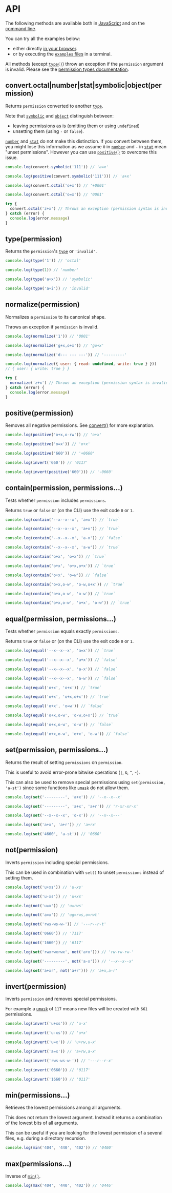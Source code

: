 # API

The following methods are available both in
[JavaScript](../README.md#usage-javascript) and on the
[command line](../README.md#usage-cli).

You can try all the examples below:

- either directly [in your browser](https://repl.it/@ehmicky/unix-permissions).
- or by executing the [`examples` files](../examples/README.md) in a terminal.

All methods (except [`type()`](#typepermission)) throw an exception if the
`permission` argument is invalid. Please see the
[permission types documentation](types.md).

## convert.octal|number|stat|symbolic|object(permission)

Returns `permission` converted to another [`type`](types.md).

Note that [`symbolic`](types.md#symbolic) and [`object`](types.md#object)
distinguish between:

- leaving permissions as is (omitting them or using `undefined`)
- unsetting them (using `-` or `false`).

[`number`](types.md#number) and [`stat`](types.md#stat) do not make this
distinction. If you convert between them, you might lose this information as we
assume `0` in [`number`](types.md#number) and `-` in [`stat`](types.md#stat)
mean "unset permissions". However you can use
[`positive()`](#positivepermission) to overcome this issue.

<!-- eslint-disable line-comment-position, no-inline-comments -->

```js
console.log(convert.symbolic('111')) // 'a=x'

console.log(positive(convert.symbolic('111'))) // 'a+x'

console.log(convert.octal('o+x')) // '+0001'

console.log(convert.octal('o=x')) // '0001'

try {
  convert.octal('z+x') // Throws an exception (permission syntax is invalid)
} catch (error) {
  console.log(error.message)
}
```

## type(permission)

Returns the `permission`'s [`type`](types.md) or `'invalid'`.

<!-- eslint-disable line-comment-position, no-inline-comments, no-magic-numbers -->

```js
console.log(type('1')) // 'octal'

console.log(type(1)) // 'number'

console.log(type('a+x')) // 'symbolic'

console.log(type('a+i')) // 'invalid'
```

## normalize(permission)

Normalizes a `permission` to its canonical shape.

Throws an exception if `permission` is invalid.

<!-- eslint-disable line-comment-position, no-inline-comments -->

```js
console.log(normalize('1')) // '0001'

console.log(normalize('g+x,o+x')) // 'go+x'

console.log(normalize('d--- --- ---')) // '---------'

console.log(normalize({ user: { read: undefined, write: true } }))
// { user: { write: true } }

try {
  normalize('z+x') // Throws an exception (permission syntax is invalid)
} catch (error) {
  console.log(error.message)
}
```

## positive(permission)

Removes all negative permissions. See
[convert()](#convertoctalnumberstatsymbolicobjectpermission) for more
explanation.

<!-- eslint-disable line-comment-position, no-inline-comments -->

```js
console.log(positive('o+x,o-rw')) // 'o+x'

console.log(positive('o=x')) // 'o+x'

console.log(positive('660')) // '+0660'

console.log(invert('660')) // '0117'

console.log(invert(positive('660'))) // '-0660'
```

## contain(permission, permissions...)

Tests whether `permission` includes `permissions`.

Returns `true` or `false` or (on the CLI) use the exit code `0` or `1`.

<!-- eslint-disable line-comment-position, no-inline-comments -->

```js
console.log(contain('--x--x--x', 'a=x')) // `true`

console.log(contain('--x--x--x', 'a+x')) // `true`

console.log(contain('--x--x--x', 'a-x')) // `false`

console.log(contain('--x--x--x', 'a-w')) // `true`

console.log(contain('o+x', 'o+x')) // `true`

console.log(contain('o+x', 'o+x,o+x')) // `true`

console.log(contain('o+x', 'o=w')) // `false`

console.log(contain('o+x,o-w', 'o-w,o+x')) // `true`

console.log(contain('o+x,o-w', 'o-w')) // `true`

console.log(contain('o+x,o-w', 'o+x', 'o-w')) // `true`
```

## equal(permission, permissions...)

Tests whether `permission` equals exactly `permissions`.

Returns `true` or `false` or (on the CLI) use the exit code `0` or `1`.

<!-- eslint-disable line-comment-position, no-inline-comments -->

```js
console.log(equal('--x--x--x', 'a=x')) // `true`

console.log(equal('--x--x--x', 'a+x')) // `false`

console.log(equal('--x--x--x', 'a-x')) // `false`

console.log(equal('--x--x--x', 'a-w')) // `false`

console.log(equal('o+x', 'o+x')) // `true`

console.log(equal('o+x', 'o+x,o+x')) // `true`

console.log(equal('o+x', 'o=w')) // `false`

console.log(equal('o+x,o-w', 'o-w,o+x')) // `true`

console.log(equal('o+x,o-w', 'o-w')) // `false`

console.log(equal('o+x,o-w', 'o+x', 'o-w')) // `false`
```

## set(permission, permissions...)

Returns the result of setting `permissions` on `permission`.

This is useful to avoid error-prone bitwise operations (`|`, `&`, `^`, `~`).

This can also be used to remove special permissions using
`set(permission, 'a-st')` since some functions like
[`umask`](https://linux.die.net/man/2/umask) do not allow them.

<!-- eslint-disable line-comment-position, no-inline-comments -->

```js
console.log(set('---------', 'a+x')) // '--x--x--x'

console.log(set('---------', 'a+x', 'a+r')) // 'r-xr-xr-x'

console.log(set('--x--x--x', 'o-x')) // '--x--x---'

console.log(set('a+x', 'a+r')) // 'a+rx'

console.log(set('4660', 'a-st')) // '0660'
```

## not(permission)

Inverts `permission` including special permissions.

This can be used in combination with `set()` to unset `permissions` instead of
setting them.

<!-- eslint-disable line-comment-position, no-inline-comments -->

```js
console.log(not('u+xs')) // 'u-xs'

console.log(not('u-xs')) // 'u+xs'

console.log(not('u=x')) // 'u=rws'

console.log(not('a=x')) // 'ug=rws,o=rwt'

console.log(not('rws-ws-w-')) // '---r--r-t'

console.log(not('0660')) // '7117'

console.log(not('1660')) // '6117'

console.log(set('rwxrwxrwx', not('a+x'))) // 'rw-rw-rw-'

console.log(set('---------', not('a-x'))) // '--x--x--x'

console.log(set('a+xr', not('a+r'))) // 'a+x,a-r'
```

## invert(permission)

Inverts `permission` and removes special permissions.

For example a [`umask`](https://linux.die.net/man/2/umask) of `117` means new
files will be created with `661` permissions.

<!-- eslint-disable line-comment-position, no-inline-comments -->

```js
console.log(invert('u+xs')) // 'u-x'

console.log(invert('u-xs')) // 'u+x'

console.log(invert('u=x')) // 'u+rw,u-x'

console.log(invert('a=x')) // 'a+rw,a-x'

console.log(invert('rws-ws-w-')) // '---r--r-x'

console.log(invert('0660')) // '0117'

console.log(invert('1660')) // '0117'
```

## min(permissions...)

Retrieves the lowest permissions among all arguments.

This does not return the lowest argument. Instead it returns a combination of
the lowest bits of all arguments.

This can be useful if you are looking for the lowest permission of a several
files, e.g. during a directory recursion.

<!-- eslint-disable line-comment-position, no-inline-comments -->

```js
console.log(min('404', '440', '402')) // '0400'
```

## max(permissions...)

Inverse of [`min()`](#minpermissions).

<!-- eslint-disable line-comment-position, no-inline-comments -->

```js
console.log(max('404', '440', '402')) // '0446'
```
